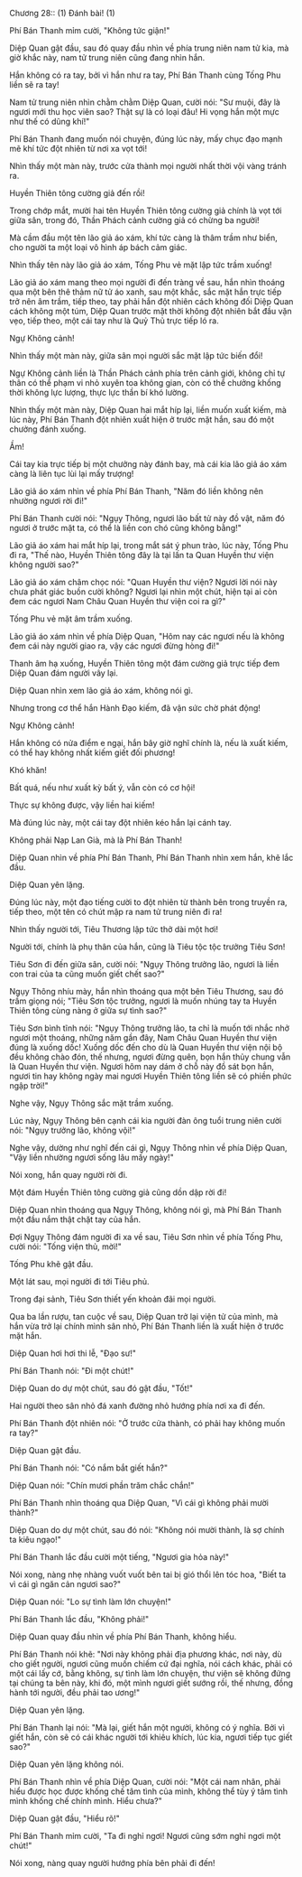




Chương 28:: (1) Đánh bài! (1)


Phí Bán Thanh mỉm cười, "Không tức giận!"

Diệp Quan gật đầu, sau đó quay đầu nhìn về phía trung niên nam tử kia, mà giờ khắc này, nam tử trung niên cũng đang nhìn hắn.

Hắn không có ra tay, bởi vì hắn như ra tay, Phí Bán Thanh cùng Tống Phu liền sẽ ra tay!

Nam tử trung niên nhìn chằm chằm Diệp Quan, cười nói: "Sư muội, đây là ngươi mới thu học viên sao? Thật sự là có loại đâu! Hi vọng hắn một mực như thế có dũng khí!"

Phí Bán Thanh đang muốn nói chuyện, đúng lúc này, mấy chục đạo mạnh mẽ khí tức đột nhiên từ nơi xa vọt tới!

Nhìn thấy một màn này, trước cửa thành mọi người nhất thời vội vàng tránh ra.

Huyền Thiên tông cường giả đến rồi!

Trong chớp mắt, mười hai tên Huyền Thiên tông cường giả chính là vọt tới giữa sân, trong đó, Thần Phách cảnh cường giả có chừng ba người!

Mà cầm đầu một tên lão giả áo xám, khí tức càng là thâm trầm như biển, cho người ta một loại vô hình áp bách cảm giác.

Nhìn thấy tên này lão giả áo xám, Tống Phu vẻ mặt lập tức trầm xuống!

Lão giả áo xám mang theo mọi người đi đến tràng về sau, hắn nhìn thoáng qua một bên thê thảm nữ tử áo xanh, sau một khắc, sắc mặt hắn trực tiếp trở nên âm trầm, tiếp theo, tay phải hắn đột nhiên cách không đối Diệp Quan cách không một túm, Diệp Quan trước mặt thời không đột nhiên bắt đầu vặn vẹo, tiếp theo, một cái tay như là Quỷ Thủ trực tiếp ló ra.

Ngự Không cảnh!

Nhìn thấy một màn này, giữa sân mọi người sắc mặt lập tức biến đổi!

Ngự Không cảnh liền là Thần Phách cảnh phía trên cảnh giới, không chỉ tự thân có thể phạm vi nhỏ xuyên toa không gian, còn có thể chưởng khống thời không lực lượng, thực lực thần bí khó lường.

Nhìn thấy một màn này, Diệp Quan hai mắt híp lại, liền muốn xuất kiếm, mà lúc này, Phí Bán Thanh đột nhiên xuất hiện ở trước mặt hắn, sau đó một chưởng đánh xuống.

Ầm!

Cái tay kia trực tiếp bị một chưởng này đánh bay, mà cái kia lão giả áo xám càng là liên tục lùi lại mấy trượng!

Lão giả áo xám nhìn về phía Phí Bán Thanh, "Năm đó liền không nên nhường ngươi rời đi!"

Phí Bán Thanh cười nói: "Ngụy Thông, ngươi lão bất tử này đồ vật, năm đó ngươi ở trước mặt ta, có thể là liền con chó cũng không bằng!"

Lão giả áo xám hai mắt híp lại, trong mắt sát ý phun trào, lúc này, Tống Phu đi ra, "Thế nào, Huyền Thiên tông đây là tại lấn ta Quan Huyền thư viện không người sao?"

Lão giả áo xám châm chọc nói: "Quan Huyền thư viện? Ngươi lời nói này chưa phát giác buồn cười không? Ngươi lại nhìn một chút, hiện tại ai còn đem các ngươi Nam Châu Quan Huyền thư viện coi ra gì?"

Tống Phu vẻ mặt âm trầm xuống.

Lão giả áo xám nhìn về phía Diệp Quan, "Hôm nay các ngươi nếu là không đem cái này người giao ra, vậy các ngươi đừng hòng đi!"

Thanh âm hạ xuống, Huyền Thiên tông một đám cường giả trực tiếp đem Diệp Quan đám người vây lại.

Diệp Quan nhìn xem lão giả áo xám, không nói gì.

Nhưng trong cơ thể hắn Hành Đạo kiếm, đã vận sức chờ phát động!

Ngự Không cảnh!

Hắn không có nửa điểm e ngại, hắn bây giờ nghĩ chính là, nếu là xuất kiếm, có thể hay không nhất kiếm giết đối phương!

Khó khăn!

Bất quá, nếu như xuất kỳ bất ý, vẫn còn có cơ hội!

Thực sự không được, vậy liền hai kiếm!

Mà đúng lúc này, một cái tay đột nhiên kéo hắn lại cánh tay.

Không phải Nạp Lan Già, mà là Phí Bán Thanh!

Diệp Quan nhìn về phía Phí Bán Thanh, Phí Bán Thanh nhìn xem hắn, khẽ lắc đầu.

Diệp Quan yên lặng.

Đúng lúc này, một đạo tiếng cười to đột nhiên từ thành bên trong truyền ra, tiếp theo, một tên có chút mập ra nam tử trung niên đi ra!

Nhìn thấy người tới, Tiêu Thương lập tức thở dài một hơi!

Người tới, chính là phụ thân của hắn, cũng là Tiêu tộc tộc trưởng Tiêu Sơn!

Tiêu Sơn đi đến giữa sân, cười nói: "Ngụy Thông trưởng lão, ngươi là liền con trai của ta cũng muốn giết chết sao?"

Ngụy Thông nhíu mày, hắn nhìn thoáng qua một bên Tiêu Thương, sau đó trầm giọng nói; "Tiêu Sơn tộc trưởng, ngươi là muốn nhúng tay ta Huyền Thiên tông cùng nàng ở giữa sự tình sao?"

Tiêu Sơn bình tĩnh nói: "Ngụy Thông trưởng lão, ta chỉ là muốn tới nhắc nhở ngươi một thoáng, những năm gần đây, Nam Châu Quan Huyền thư viện đúng là xuống dốc! Xuống dốc đến cho dù là Quan Huyền thư viện nội bộ đều không chào đón, thế nhưng, ngươi đừng quên, bọn hắn thủy chung vẫn là Quan Huyền thư viện. Ngươi hôm nay dám ở chỗ này đồ sát bọn hắn, ngươi tin hay không ngày mai ngươi Huyền Thiên tông liền sẽ có phiền phức ngập trời!"

Nghe vậy, Ngụy Thông sắc mặt trầm xuống.

Lúc này, Ngụy Thông bên cạnh cái kia người đàn ông tuổi trung niên cười nói: "Ngụy trưởng lão, không vội!"

Nghe vậy, dường như nghĩ đến cái gì, Ngụy Thông nhìn về phía Diệp Quan, "Vậy liền nhường ngươi sống lâu mấy ngày!"

Nói xong, hắn quay người rời đi.

Một đám Huyền Thiên tông cường giả cũng dồn dập rời đi!

Diệp Quan nhìn thoáng qua Ngụy Thông, không nói gì, mà Phí Bán Thanh một đầu nắm thật chặt tay của hắn.

Đợi Ngụy Thông đám người đi xa về sau, Tiêu Sơn nhìn về phía Tống Phu, cười nói: "Tống viện thủ, mời!"

Tống Phu khẽ gật đầu.

Một lát sau, mọi người đi tới Tiêu phủ.

Trong đại sảnh, Tiêu Sơn thiết yến khoản đãi mọi người.

Qua ba lần rượu, tan cuộc về sau, Diệp Quan trở lại viện tử của mình, mà hắn vừa trở lại chính mình sân nhỏ, Phí Bán Thanh liền là xuất hiện ở trước mặt hắn.

Diệp Quan hơi hơi thi lễ, "Đạo sư!"

Phí Bán Thanh nói: "Đi một chút!"

Diệp Quan do dự một chút, sau đó gật đầu, "Tốt!"

Hai người theo sân nhỏ đá xanh đường nhỏ hướng phía nơi xa đi đến.

Phí Bán Thanh đột nhiên nói: "Ở trước cửa thành, có phải hay không muốn ra tay?"

Diệp Quan gật đầu.

Phí Bán Thanh nói: "Có nắm bắt giết hắn?"

Diệp Quan nói: "Chín mươi phần trăm chắc chắn!"

Phí Bán Thanh nhìn thoáng qua Diệp Quan, "Vì cái gì không phải mười thành?"

Diệp Quan do dự một chút, sau đó nói: "Không nói mười thành, là sợ chính ta kiêu ngạo!"

Phí Bán Thanh lắc đầu cười một tiếng, "Ngươi gia hỏa này!"

Nói xong, nàng nhẹ nhàng vuốt vuốt bên tai bị gió thổi lên tóc hoa, "Biết ta vì cái gì ngăn cản ngươi sao?"

Diệp Quan nói: "Lo sự tình làm lớn chuyện!"

Phí Bán Thanh lắc đầu, "Không phải!"

Diệp Quan quay đầu nhìn về phía Phí Bán Thanh, không hiểu.

Phí Bán Thanh nói khẽ: "Nơi này không phải địa phương khác, nơi này, dù cho giết người, ngươi cũng muốn chiếm cứ đại nghĩa, nói cách khác, phải có một cái lấy cớ, bằng không, sự tình làm lớn chuyện, thư viện sẽ không đứng tại chúng ta bên này, khi đó, một mình ngươi giết sướng rồi, thế nhưng, đồng hành tới người, đều phải tao ương!"

Diệp Quan yên lặng.

Phí Bán Thanh lại nói: "Mà lại, giết hắn một người, không có ý nghĩa. Bởi vì giết hắn, còn sẽ có cái khác người tới khiêu khích, lúc kia, ngươi tiếp tục giết sao?"

Diệp Quan yên lặng không nói.

Phí Bán Thanh nhìn về phía Diệp Quan, cười nói: "Một cái nam nhân, phải hiểu được học được khống chế tâm tình của mình, không thể tùy ý tâm tình mình khống chế chính mình. Hiểu chưa?"

Diệp Quan gật đầu, "Hiểu rõ!"

Phí Bán Thanh mỉm cười, "Ta đi nghỉ ngơi! Ngươi cũng sớm nghỉ ngơi một chút!"

Nói xong, nàng quay người hướng phía bên phải đi đến!




